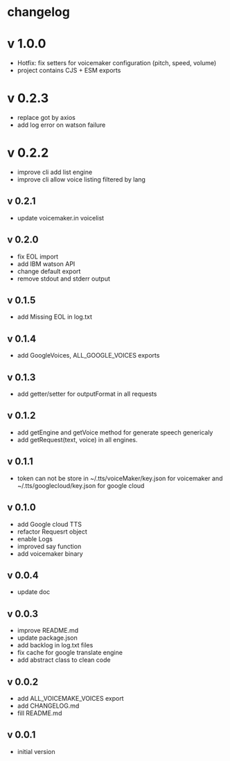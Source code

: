 # changelog

# v 1.0.0
- Hotfix: fix setters for voicemaker configuration (pitch, speed, volume)
- project contains CJS + ESM exports

# v 0.2.3

- replace got by axios
- add log error on watson failure

# v 0.2.2

- improve cli add list engine
- improve cli allow voice listing filtered by lang

## v 0.2.1

- update voicemaker.in voicelist

## v 0.2.0

- fix EOL import
- add IBM watson API
- change default export
- remove stdout and stderr output

## v 0.1.5

- add Missing EOL in log.txt

## v 0.1.4

- add GoogleVoices, ALL_GOOGLE_VOICES exports

## v 0.1.3

- add getter/setter for outputFormat in all requests

## v 0.1.2

- add getEngine and getVoice method for generate speech genericaly
- add getRequest(text, voice) in all engines.

## v 0.1.1

- token can not be store in  ~/.tts/voiceMaker/key.json for voicemaker and ~/.tts/googlecloud/key.json for google cloud

## v 0.1.0

- add Google cloud TTS
- refactor Requesrt object
- enable Logs
- improved say function
- add voicemaker binary

## v 0.0.4

- update doc

## v 0.0.3

- improve README.md
- update package.json
- add backlog in log.txt files
- fix cache for google translate engine
- add abstract class to clean code

## v 0.0.2

- add ALL_VOICEMAKE_VOICES export
- add CHANGELOG.md
- fill README.md

## v 0.0.1

- initial version